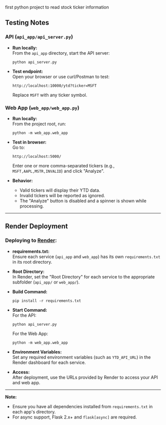 first python project to read stock ticker information 

## Testing Notes

### API (`api_app/api_server.py`)
- **Run locally:**  
  From the `api_app` directory, start the API server:
  ```
  python api_server.py
  ```
- **Test endpoint:**  
  Open your browser or use curl/Postman to test:
  ```
  http://localhost:10000/ytd?ticker=MSFT
  ```
  Replace `MSFT` with any ticker symbol.

### Web App (`web_app/web_app.py`)
- **Run locally:**  
  From the project root, run:
  ```
  python -m web_app.web_app
  ```
- **Test in browser:**  
  Go to:
  ```
  http://localhost:5000/
  ```
  Enter one or more comma-separated tickers (e.g., `MSFT,AAPL,MSTR,INVALID`) and click "Analyze".

- **Behavior:**  
  - Valid tickers will display their YTD data.
  - Invalid tickers will be reported as ignored.
  - The "Analyze" button is disabled and a spinner is shown while processing.

---

## Render Deployment

### Deploying to [Render](https://render.com):

- **requirements.txt:**  
  Ensure each service (`api_app` and `web_app`) has its own `requirements.txt` in its root directory.

- **Root Directory:**  
  In Render, set the "Root Directory" for each service to the appropriate subfolder (`api_app/` or `web_app/`).

- **Build Command:**  
  ```
  pip install -r requirements.txt
  ```

- **Start Command:**  
  For the API:
  ```
  python api_server.py
  ```
  For the Web App:
  ```
  python -m web_app.web_app
  ```

- **Environment Variables:**  
  Set any required environment variables (such as `YTD_API_URL`) in the Render dashboard for each service.

- **Access:**  
  After deployment, use the URLs provided by Render to access your API and web app.

---

**Note:**  
- Ensure you have all dependencies installed from `requirements.txt` in each app's directory.
- For async support, Flask 2.x+ and `flask[async]` are required.
